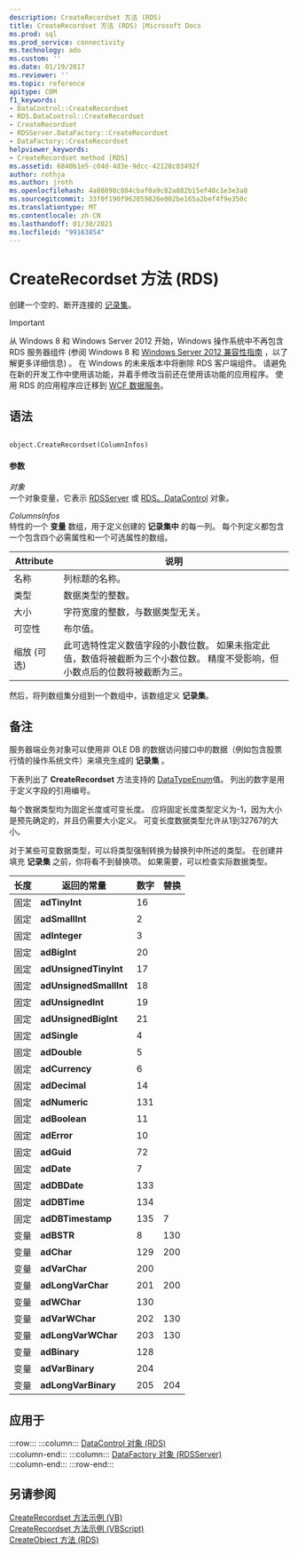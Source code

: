 ```yaml
---
description: CreateRecordset 方法 (RDS)
title: CreateRecordset 方法 (RDS) |Microsoft Docs
ms.prod: sql
ms.prod_service: connectivity
ms.technology: ado
ms.custom: ''
ms.date: 01/19/2017
ms.reviewer: ''
ms.topic: reference
apitype: COM
f1_keywords:
- DataControl::CreateRecordset
- RDS.DataControl::CreateRecordset
- CreateRecordset
- RDSServer.DataFactory::CreateRecordset
- DataFactory::CreateRecordset
helpviewer_keywords:
- CreateRecordset method [RDS]
ms.assetid: 6840b1e5-c04d-4d3e-9dcc-42128c83492f
author: rothja
ms.author: jroth
ms.openlocfilehash: 4a88898c884cbaf0a9c82a882b15ef48c1e3e3a8
ms.sourcegitcommit: 33f0f190f962059826e002be165a2bef4f9e350c
ms.translationtype: MT
ms.contentlocale: zh-CN
ms.lasthandoff: 01/30/2021
ms.locfileid: "99163854"
---
```

# <a name="createrecordset-method-rds"></a>CreateRecordset 方法 (RDS)
创建一个空的、断开连接的 [记录集](../ado-api/recordset-object-ado.md)。  
  
> [!IMPORTANT]
>  从 Windows 8 和 Windows Server 2012 开始，Windows 操作系统中不再包含 RDS 服务器组件 (参阅 Windows 8 和 [Windows Server 2012 兼容性指南](https://www.microsoft.com/download/details.aspx?id=27416) ，以了解更多详细信息) 。 在 Windows 的未来版本中将删除 RDS 客户端组件。 请避免在新的开发工作中使用该功能，并着手修改当前还在使用该功能的应用程序。 使用 RDS 的应用程序应迁移到 [WCF 数据服务](/dotnet/framework/wcf/)。  
  
## <a name="syntax"></a>语法  
  
```  
  
object.CreateRecordset(ColumnInfos)  
```  
  
#### <a name="parameters"></a>参数  
 *对象*  
 一个对象变量，它表示 [RDSServer](./datafactory-object-rdsserver.md) 或 [RDS。DataControl](./datacontrol-object-rds.md) 对象。  
  
 *ColumnsInfos*  
 特性的一个 **变量** 数组，用于定义创建的 **记录集中** 的每一列。 每个列定义都包含一个包含四个必需属性和一个可选属性的数组。  
  
|Attribute|说明|  
|---------------|-----------------|  
|名称|列标题的名称。|  
|类型|数据类型的整数。|  
|大小|字符宽度的整数，与数据类型无关。|  
|可空性|布尔值。|  
|缩放 (可选) |此可选特性定义数值字段的小数位数。 如果未指定此值，数值将被截断为三个小数位数。 精度不受影响，但小数点后的位数将被截断为三。|  
  
 然后，将列数组集分组到一个数组中，该数组定义 **记录集**。  
  
## <a name="remarks"></a>备注  
 服务器端业务对象可以使用非 OLE DB 的数据访问接口中的数据（例如包含股票行情的操作系统文件）来填充生成的 **记录集** 。  
  
 下表列出了 **CreateRecordset** 方法支持的 [DataTypeEnum](../ado-api/datatypeenum.md)值。 列出的数字是用于定义字段的引用编号。  
  
 每个数据类型均为固定长度或可变长度。 应将固定长度类型定义为-1，因为大小是预先确定的，并且仍需要大小定义。 可变长度数据类型允许从1到32767的大小。  
  
 对于某些可变数据类型，可以将类型强制转换为替换列中所述的类型。 在创建并填充 **记录集** 之前，你将看不到替换项。 如果需要，可以检查实际数据类型。  
  
|长度|返回的常量|数字|替换|  
|------------|--------------|------------|------------------|  
|固定|**adTinyInt**|16||  
|固定|**adSmallInt**|2||  
|固定|**adInteger**|3||  
|固定|**adBigInt**|20||  
|固定|**adUnsignedTinyInt**|17||  
|固定|**adUnsignedSmallInt**|18||  
|固定|**adUnsignedInt**|19||  
|固定|**adUnsignedBigInt**|21||  
|固定|**adSingle**|4||  
|固定|**adDouble**|5||  
|固定|**adCurrency**|6||  
|固定|**adDecimal**|14||  
|固定|**adNumeric**|131||  
|固定|**adBoolean**|11||  
|固定|**adError**|10||  
|固定|**adGuid**|72||  
|固定|**adDate**|7||  
|固定|**adDBDate**|133||  
|固定|**adDBTime**|134||  
|固定|**adDBTimestamp**|135|7|  
|变量|**adBSTR**|8|130|  
|变量|**adChar**|129|200|  
|变量|**adVarChar**|200||  
|变量|**adLongVarChar**|201|200|  
|变量|**adWChar**|130||  
|变量|**adVarWChar**|202|130|  
|变量|**adLongVarWChar**|203|130|  
|变量|**adBinary**|128||  
|变量|**adVarBinary**|204||  
|变量|**adLongVarBinary**|205|204|  
  
## <a name="applies-to"></a>应用于  

:::row:::
    :::column:::
        [DataControl 对象 (RDS)](./datacontrol-object-rds.md)  
    :::column-end:::
    :::column:::
        [DataFactory 对象 (RDSServer)](./datafactory-object-rdsserver.md)  
    :::column-end:::
:::row-end:::

## <a name="see-also"></a>另请参阅  
 [CreateRecordset 方法示例 (VB) ](../ado-api/createrecordset-method-example-vb.md)   
 [CreateRecordset 方法示例 (VBScript) ](./createrecordset-method-example-vbscript.md)   
 [CreateObject 方法 (RDS)](./createobject-method-rds.md)